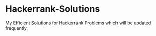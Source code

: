# Hackerrank-Solutions
My Efficient Solutions for Hackerrank Problems which will be updated frequently.
